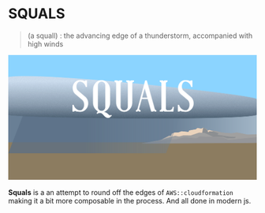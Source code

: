 # SQUALS

> (a squall) : the advancing edge of a thunderstorm, accompanied with high winds

[![squals logo](/assets/readme-art.svg)](//squals.federali.es)

**Squals** is a an attempt to round off the edges of `AWS::cloudformation` making it a bit more composable in the process. And all done in modern js.
